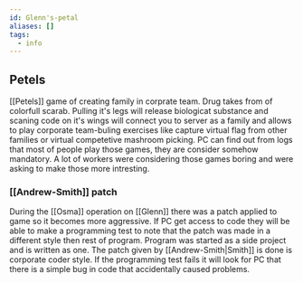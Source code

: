 ```yaml
---
id: Glenn's-petal
aliases: []
tags:
  - info
---
```

## Petels
[[Petels]] game of creating family in corprate team. Drug takes from of colorfull scarab. Pulling it's legs will release biologicat substance and scaning code on it's wings will connect you to server as a family and allows to play corporate team-buling exercises like capture virtual flag from other families or virtual competetive mashroom picking. 
PC can find out from logs that most of people play those games, they are consider somehow mandatory. A lot of workers were considering those games boring and were asking to make those more intresting.

###  [[Andrew-Smith]] patch
During the [[Osma]] operation on [[Glenn]] there was a patch applied to game so it becomes more aggressive. If PC get access to code they will be able to make a programming test to note that the patch was made in a different style then rest of program. Program was started as a side project and is written as one. The patch given by [[Andrew-Smith|Smith]] is done is corporate coder style. If the programming test fails it will look for PC that there is a simple bug in code that accidentally caused problems. 


